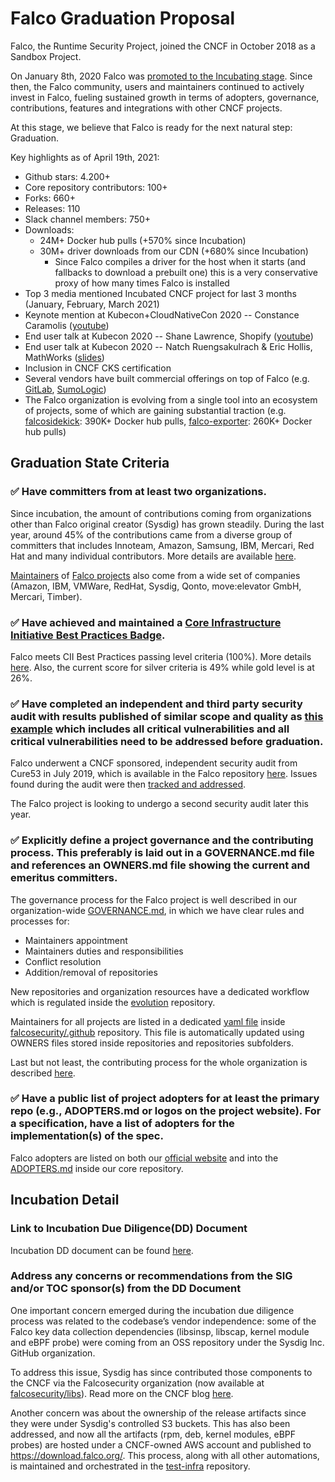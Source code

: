 # Falco Graduation Proposal

Falco, the Runtime Security Project, joined the CNCF in October 2018 as a Sandbox Project.

On January 8th, 2020 Falco was [promoted to the Incubating stage](https://www.cncf.io/blog/2020/01/08/toc-votes-to-move-falco-into-cncf-incubator/). Since then, the Falco community, users and maintainers continued to actively invest in Falco, fueling sustained growth in terms of adopters, governance, contributions, features and integrations with other CNCF projects.

At this stage, we believe that Falco is ready for the next natural step: Graduation.

Key highlights as of April 19th, 2021:

- Github stars: 4.200+
- Core repository contributors: 100+
- Forks: 660+
- Releases: 110
- Slack channel members: 750+
- Downloads:
  - 24M+ Docker hub pulls (+570% since Incubation)
  - 30M+ driver downloads from our CDN (+680% since Incubation)
	- Since Falco compiles a driver for the host when it starts (and fallbacks to download a prebuilt one) this is a very conservative proxy of how many times Falco is installed
- Top 3 media mentioned Incubated CNCF project for last 3 months (January, February, March 2021)
- Keynote mention at Kubecon+CloudNativeCon 2020 -- Constance Caramolis ([youtube](https://www.youtube.com/watch?v=uNpZA5fz5o8))
- End user talk at Kubecon 2020 -- Shane Lawrence, Shopify ([youtube](https://www.youtube.com/watch?v=rBqBrYESryY))
- End user talk at Kubecon 2020 -- Natch Ruengsakulrach & Eric Hollis, MathWorks ([slides](https://static.sched.com/hosted_files/kccncna20/aa/KubeCon_NA_Virtual_2020-Cyber_Kill_Chain_Falco.pdf))
- Inclusion in CNCF CKS certification
- Several vendors have built commercial offerings on top of Falco (e.g. [GitLab](https://about.gitlab.com/blog/2020/08/18/how-gitlab-can-help-you-secure-your-cloud-native-applications/), [SumoLogic](https://www.sumologic.com/solutions/kubernetes/))
- The Falco organization is evolving from a single tool into an ecosystem of projects, some of which are gaining substantial traction (e.g. [falcosidekick](https://github.com/falcosecurity/falcosidekick): 390K+ Docker hub pulls, [falco-exporter](https://github.com/falcosecurity/falco-exporter): 260K+ Docker hub pulls)

## Graduation State Criteria

### ✅ Have committers from at least two organizations.

Since incubation, the amount of contributions coming from organizations other than Falco original creator (Sysdig) has grown steadily. During the last year, around 45% of the contributions came from a diverse group of committers that includes Innoteam, Amazon, Samsung, IBM, Mercari, Red Hat and many individual contributors. More details are available [here](https://falco.devstats.cncf.io/d/5/companies-table?orgId=1&var-period_name=Last%20year&var-metric=contributions).

[Maintainers](https://github.com/falcosecurity/.github/blob/master/maintainers.yaml) of [Falco projects](https://github.com/falcosecurity) also come from a wide set of companies (Amazon, IBM, VMWare, RedHat, Sysdig, Qonto, move:elevator GmbH, Mercari, Timber).

### ✅ Have achieved and maintained a [Core Infrastructure Initiative Best Practices Badge](https://bestpractices.coreinfrastructure.org/).

Falco meets CII Best Practices passing level criteria (100%). More details [here](https://bestpractices.coreinfrastructure.org/en/projects/2317).
Also, the current score for silver criteria is 49% while gold level is at 26%.

### ✅ Have completed an independent and third party security audit with results published of similar scope and quality as [this example](https://github.com/envoyproxy/envoy#security-audit) which includes all critical vulnerabilities and all critical vulnerabilities need to be addressed before graduation.

Falco underwent a CNCF sponsored, independent security audit from Cure53 in July 2019, which is available in the Falco repository [here](https://github.com/falcosecurity/falco/blob/master/audits/SECURITY_AUDIT_2019_07.pdf). Issues found during the audit were then [tracked and addressed](https://github.com/falcosecurity/falco/security/advisories).

The Falco project is looking to undergo a second security audit later this year.

### ✅ Explicitly define a project governance and the contributing process. This preferably is laid out in a GOVERNANCE.md file and references an OWNERS.md file showing the current and emeritus committers.

The governance process for the Falco project is well described in our organization-wide [GOVERNANCE.md](https://github.com/falcosecurity/.github/blob/master/GOVERNANCE.md), in which we have clear rules and processes for:

- Maintainers appointment
- Maintainers duties and responsibilities
- Conflict resolution
- Addition/removal of repositories

New repositories and organization resources have a dedicated workflow which is regulated inside the [evolution](https://github.com/falcosecurity/evolution) repository.

Maintainers for all projects are listed in a dedicated [yaml file](https://github.com/falcosecurity/.github/blob/master/maintainers.yaml) inside [falcosecurity/.github](https://github.com/falcosecurity/.github) repository. This file is automatically updated using OWNERS files stored inside repositories and repositories subfolders.

Last but not least, the contributing process for the whole organization is described [here](https://github.com/falcosecurity/.github/blob/master/CONTRIBUTING.md).

### ✅ Have a public list of project adopters for at least the primary repo (e.g., ADOPTERS.md or logos on the project website). For a specification, have a list of adopters for the implementation(s) of the spec.

Falco adopters are listed on both our [official website](https://falco.org/) and into the [ADOPTERS.md](https://github.com/falcosecurity/falco/blob/master/ADOPTERS.md) inside our core repository.

## Incubation Detail

### Link to Incubation Due Diligence(DD) Document

Incubation DD document can be found [here](https://docs.google.com/document/d/1TJCzW8dQ6858lw2UNY-H5LMnvEd4GzwjuOcDInimeyA/edit?ts=5dacfd96#heading=h.378jkvcve1nq).

### Address any concerns or recommendations from the SIG and/or TOC sponsor(s) from the DD Document

One important concern emerged during the incubation due diligence process was related to the codebase’s vendor independence: some of the Falco key data collection dependencies (libsinsp, libscap, kernel module and eBPF probe) were coming from an OSS repository under the Sysdig Inc. GitHub organization.

To address this issue, Sysdig has since contributed those components to the CNCF via the Falcosecurity organization (now available at [falcosecurity/libs](https://github.com/falcosecurity/libs)). Read more on the CNCF blog [here](https://www.cncf.io/blog/2021/02/24/sysdig-contributes-falcos-kernel-module-ebpf-probe-and-libraries-to-the-cncf/).

Another concern was about the ownership of the release artifacts since they were under Sysdig's controlled S3 buckets. This has also been addressed, and now all the artifacts (rpm, deb, kernel modules, eBPF probes) are hosted under a CNCF-owned AWS account and published to https://download.falco.org/. This process, along with all other automations, is maintained and orchestrated in the [test-infra](https://github.com/falcosecurity/test-infra) repository.
